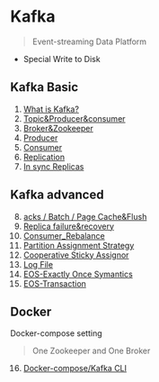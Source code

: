 # Kafka

> Event-streaming Data Platform

- Special Write to Disk

## Kafka Basic
1. [What is Kafka?](https://dortmoot.tistory.com/113)
2. [Topic&Producer&consumer](https://dortmoot.tistory.com/114)
3. [Broker&Zookeeper](https://dortmoot.tistory.com/115)
4. [Producer](https://dortmoot.tistory.com/116)
5. [Consumer](https://dortmoot.tistory.com/117)
6. [Replication](https://dortmoot.tistory.com/118)
7. [In sync Replicas](https://dortmoot.tistory.com/122)

## Kafka advanced
8. [acks / Batch / Page Cache&Flush](https://dortmoot.tistory.com/126)
9. [Replica failure&recovery](https://dortmoot.tistory.com/127)
10. [Consumer_Rebalance](https://dortmoot.tistory.com/129)
11. [Partition Assignment Strategy](https://dortmoot.tistory.com/130)
12. [Cooperative Sticky Assignor](https://dortmoot.tistory.com/131)
13. [Log File](https://dortmoot.tistory.com/134)
14. [EOS-Exactly Once Symantics](https://dortmoot.tistory.com/135)
15. [EOS-Transaction](https://dortmoot.tistory.com/136)

## Docker
Docker-compose setting
> One Zookeeper and One Broker

16. [Docker-compose/Kafka CLI](https://dortmoot.tistory.com/137)

